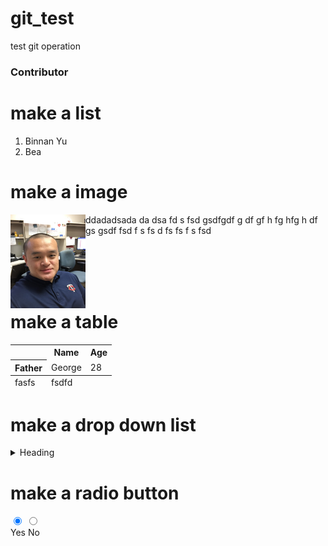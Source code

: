 # git_test
test git operation
<h3>Contributor</h3>

# make a list
<ol>
  <li>Binnan Yu</li>
  <li>Bea</li>
</ol>

# make a image
<p><img src="IMG_0888.JPG" height="150" width="120" align="left"/> ddadadsada da dsa fd s fsd gsdfgdf g df gf h fg hfg h df gs  gsdf fsd f s fs d fs fs f s fsd </p>
<script src="https://unpkg.com/react-dom@15.6.1/dist/react-dom.js"></script>
</br></br></br></br>

# make a table 
<table>
  <tr>
    <th></th>
    <th scope="col">Name</th>
    <th scope="col">Age</th>
  </tr>
  <tr>
    <th scope="row">Father</th>
    <td>George</td>
    <td>28</td>
  </tr>
   
  <tfoot>
    <tr>
      <td>fasfs</td>
      <td>fsdfd</td>
    </tr>
  </tfoot>
</table>

# make a drop down list

<details>
<summary>Heading</summary>
<ul>
<li> markdown list 1</li>
<ul>
<li> nested list 1</li>
<li> nested list 2</li>
</ul>
<li> markdown list 2</li>
</ul>
</details>

# make a radio button

<form action="">
  <input type="radio" name="rdo" id="yes" checked />
  <input type="radio" name="rdo" id="no"/>
  <div class="switch">
    <label for="yes">Yes</label>
    <label for="no">No</label>
    <span></span>
  </div>
</form>

